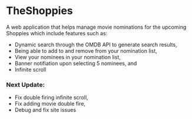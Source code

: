 # TheShoppies

A web application that helps manage movie nominations for the upcoming Shoppies which include features such as:

* Dynamic search through the OMDB API to generate search results,
* Being able to add to and remove from your nomination list,
* View your nominees in your nomination list,
* Banner notifiation upon selecting 5 nominees, and
* Infinite scroll

### Next Update:
* Fix double firing infinite scroll,
* Fix adding movie double fire,
* Debug and fix site issues
